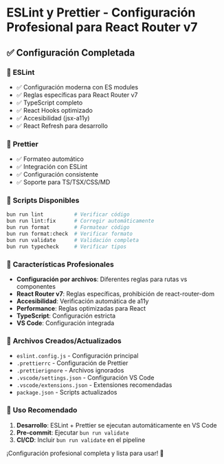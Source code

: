 # ESLint y Prettier - Configuración Profesional para React Router v7

## ✅ Configuración Completada

### 🔧 **ESLint**

- ✅ Configuración moderna con ES modules
- ✅ Reglas específicas para React Router v7
- ✅ TypeScript completo
- ✅ React Hooks optimizado
- ✅ Accesibilidad (jsx-a11y)
- ✅ React Refresh para desarrollo

### 🎨 **Prettier**

- ✅ Formateo automático
- ✅ Integración con ESLint
- ✅ Configuración consistente
- ✅ Soporte para TS/TSX/CSS/MD

### 📝 **Scripts Disponibles**

```bash
bun run lint          # Verificar código
bun run lint:fix      # Corregir automáticamente
bun run format        # Formatear código
bun run format:check  # Verificar formato
bun run validate      # Validación completa
bun run typecheck     # Verificar tipos
```

### 🚀 **Características Profesionales**

- **Configuración por archivos**: Diferentes reglas para rutas vs componentes
- **React Router v7**: Reglas específicas, prohibición de react-router-dom
- **Accesibilidad**: Verificación automática de a11y
- **Performance**: Reglas optimizadas para React
- **TypeScript**: Configuración estricta
- **VS Code**: Configuración integrada

### 📁 **Archivos Creados/Actualizados**

- `eslint.config.js` - Configuración principal
- `.prettierrc` - Configuración de Prettier
- `.prettierignore` - Archivos ignorados
- `.vscode/settings.json` - Configuración VS Code
- `.vscode/extensions.json` - Extensiones recomendadas
- `package.json` - Scripts actualizados

### 🎯 **Uso Recomendado**

1. **Desarrollo**: ESLint + Prettier se ejecutan automáticamente en VS Code
2. **Pre-commit**: Ejecutar `bun run validate`
3. **CI/CD**: Incluir `bun run validate` en el pipeline

¡Configuración profesional completa y lista para usar! 🎉

